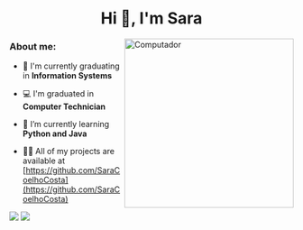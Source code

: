 <h1 align="center"> Hi 👋, I'm Sara</h1>

<img src="https://user-images.githubusercontent.com/31167065/119908202-71932d80-bf28-11eb-8bd4-72d2c6aac3cb.png" min-width="300px" max-width="300px" width="300px" align="right" alt="Computador">

<h3 align="left">About me:</h3>

- 🔭 I'm currently graduating in **Information Systems**

- 💻 I'm graduated in **Computer Technician**

- 🌱 I’m currently learning **Python and Java**

- 👨‍💻 All of my projects are available at [https://github.com/SaraCoelhoCosta](https://github.com/SaraCoelhoCosta)

<p align="left">
  <a href="https://linkedin.com/in/saracoelhocosta" alt="Linkedin" target="blank">
    <img src="https://img.shields.io/badge/-Linkedin-0e76a8?style=flat-square&logo=Linkedin&logoColor=white&link=LINK-DO-SEU-LINKEDIN" /></a>

  <a href="https://instagram.com/sara.ccosta_" alt="Instagram" target="blank">
    <img src="https://img.shields.io/badge/-Instagram-DF0174?style=flat-square&labelColor=DF0174&logo=instagram&logoColor=white&link=LINK-DO-SEU-INSTAGRAM"/></a>
</p>  
